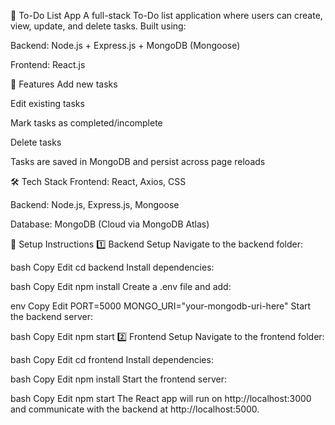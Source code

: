 📝 To-Do List App
A full-stack To-Do list application where users can create, view, update, and delete tasks. Built using:

Backend: Node.js + Express.js + MongoDB (Mongoose)

Frontend: React.js

🚀 Features
Add new tasks

Edit existing tasks

Mark tasks as completed/incomplete

Delete tasks

Tasks are saved in MongoDB and persist across page reloads

🛠️ Tech Stack
Frontend: React, Axios, CSS

Backend: Node.js, Express.js, Mongoose

Database: MongoDB (Cloud via MongoDB Atlas)

🔧 Setup Instructions
1️⃣ Backend Setup
Navigate to the backend folder:

bash
Copy
Edit
cd backend
Install dependencies:

bash
Copy
Edit
npm install
Create a .env file and add:

env
Copy
Edit
PORT=5000
MONGO_URI="your-mongodb-uri-here"
Start the backend server:

bash
Copy
Edit
npm start
2️⃣ Frontend Setup
Navigate to the frontend folder:

bash
Copy
Edit
cd frontend
Install dependencies:

bash
Copy
Edit
npm install
Start the frontend server:

bash
Copy
Edit
npm start
The React app will run on http://localhost:3000 and communicate with the backend at http://localhost:5000.

